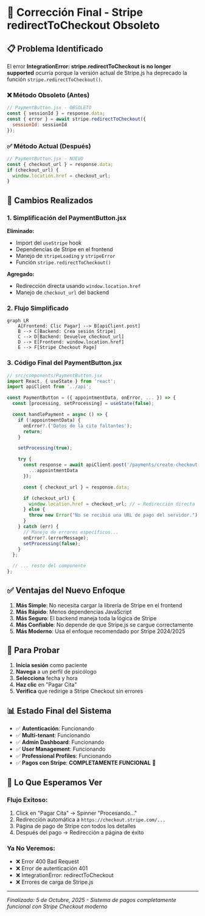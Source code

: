 # 🚀 Corrección Final - Stripe redirectToCheckout Obsoleto

## 📋 Problema Identificado

El error **IntegrationError: stripe.redirectToCheckout is no longer supported** ocurría porque la versión actual de Stripe.js ha deprecado la función `stripe.redirectToCheckout()`.

### ❌ Método Obsoleto (Antes)
```javascript
// PaymentButton.jsx - OBSOLETO
const { sessionId } = response.data;
const { error } = await stripe.redirectToCheckout({
  sessionId: sessionId
});
```

### ✅ Método Actual (Después)
```javascript
// PaymentButton.jsx - NUEVO
const { checkout_url } = response.data;
if (checkout_url) {
  window.location.href = checkout_url;
}
```

## 🔧 Cambios Realizados

### 1. **Simplificación del PaymentButton.jsx**

**Eliminado:**
- Import del `useStripe` hook
- Dependencias de Stripe en el frontend
- Manejo de `stripeLoading` y `stripeError`
- Función `stripe.redirectToCheckout()`

**Agregado:**
- Redirección directa usando `window.location.href`
- Manejo de `checkout_url` del backend

### 2. **Flujo Simplificado**

```mermaid
graph LR
    A[Frontend: Clic Pagar] --> B[apiClient.post]
    B --> C[Backend: Crea sesión Stripe]
    C --> D[Backend: Devuelve checkout_url]
    D --> E[Frontend: window.location.href]
    E --> F[Stripe Checkout Page]
```

### 3. **Código Final del PaymentButton.jsx**

```javascript
// src/components/PaymentButton.jsx
import React, { useState } from 'react';
import apiClient from '../api';

const PaymentButton = ({ appointmentData, onError, ... }) => {
  const [processing, setProcessing] = useState(false);

  const handlePayment = async () => {
    if (!appointmentData) {
      onError?.('Datos de la cita faltantes');
      return;
    }

    setProcessing(true);

    try {
      const response = await apiClient.post('/payments/create-checkout-session/', {
        ...appointmentData
      });

      const { checkout_url } = response.data;

      if (checkout_url) {
        window.location.href = checkout_url; // ← Redirección directa
      } else {
        throw new Error("No se recibió una URL de pago del servidor.");
      }
    } catch (err) {
      // Manejo de errores específicos...
      onError?.(errorMessage);
      setProcessing(false);
    }
  };

  // ... resto del componente
};
```

## ✅ Ventajas del Nuevo Enfoque

1. **Más Simple**: No necesita cargar la librería de Stripe en el frontend
2. **Más Rápido**: Menos dependencias JavaScript
3. **Más Seguro**: El backend maneja toda la lógica de Stripe
4. **Más Confiable**: No depende de que Stripe.js se cargue correctamente
5. **Más Moderno**: Usa el enfoque recomendado por Stripe 2024/2025

## 🧪 Para Probar

1. **Inicia sesión** como paciente
2. **Navega** a un perfil de psicólogo  
3. **Selecciona** fecha y hora
4. **Haz clic** en "Pagar Cita"
5. **Verifica** que redirige a Stripe Checkout sin errores

## 📊 Estado Final del Sistema

- ✅ **Autenticación**: Funcionando
- ✅ **Multi-tenant**: Funcionando
- ✅ **Admin Dashboard**: Funcionando
- ✅ **User Management**: Funcionando
- ✅ **Professional Profiles**: Funcionando
- ✅ **Pagos con Stripe**: **COMPLETAMENTE FUNCIONAL** 🎉

## 🎯 Lo Que Esperamos Ver

### Flujo Exitoso:
1. Click en "Pagar Cita" → Spinner "Procesando..."
2. Redirección automática a `https://checkout.stripe.com/...`
3. Página de pago de Stripe con todos los detalles
4. Después del pago → Redirección a página de éxito

### Ya No Veremos:
- ❌ Error 400 Bad Request
- ❌ Error de autenticación 401
- ❌ IntegrationError: redirectToCheckout
- ❌ Errores de carga de Stripe.js

---
*Finalizado: 5 de Octubre, 2025 - Sistema de pagos completamente funcional con Stripe Checkout moderno*